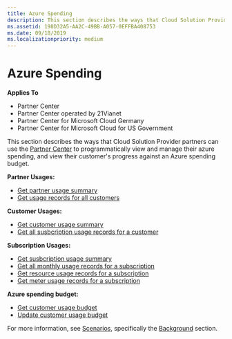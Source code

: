 ```yaml
---
title: Azure Spending
description: This section describes the ways that Cloud Solution Provider partners can use the Partner Center to programmatically view and manage their azure spending, and view their customer's progress against an Azure spending budget.
ms.assetid: 198D32A5-AA2C-49BB-A057-0EFFBA408753
ms.date: 09/18/2019
ms.localizationpriority: medium
---
```


# Azure Spending


**Applies To**

- Partner Center
- Partner Center operated by 21Vianet
- Partner Center for Microsoft Cloud Germany
- Partner Center for Microsoft Cloud for US Government

This section describes the ways that Cloud Solution Provider partners can use the [Partner Center](index.md) to programmatically view and manage their azure spending, and view their customer's progress against an Azure spending budget.

**Partner Usages:**
- [Get partner usage summary](get-a-partner-usage-summary.md)
- [Get usage records for all customers](get-a-customer-s-usage-records.md)

**Customer Usages:**
- [Get customer usage summary](get-a-customer-usage-summary.md)
- [Get all susbcription usage records for a customer](get-a-customer-subscription-s-usage-records.md)

**Subscription Usages:**
- [Get susbcription usage summary](get-a-customer-subscription-usage-summary.md)
- [Get all monthly usage records for a subscription](get-all-monthly-usage-records-for-a-subscription.md)
- [Get resource usage records for a subscription](get-a-customer-subscription-resource-usage-records.md)
- [Get meter usage records for a subscription](get-a-customer-subscription-meter-usage-records.md)

**Azure spending budget:**
- [Get customer usage budget](get-a-customer-s-usage-spending-budget.md)
- [Update customer usage budget](update-a-customer-s-usage-spending-budget.md)

For more information, see [Scenarios](scenarios.md), specifically the [Background](scenarios.md#background) section.

 

 




